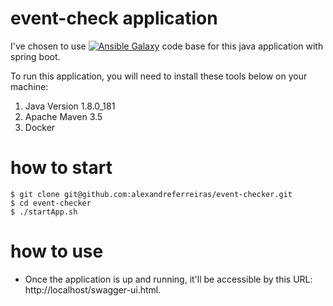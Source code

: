 # event-check application
I've chosen to use [![Ansible Galaxy](https://img.shields.io/badge/Clean-Architecture-blue.svg)](https://medium.freecodecamp.org/a-quick-introduction-to-clean-architecture-990c014448d2) code base for this java application with spring boot. 

To run this application, you will need to install these tools below on your machine:

1. Java Version 1.8.0_181
2. Apache Maven 3.5
3. Docker

# how to start
```
$ git clone git@github.com:alexandreferreiras/event-checker.git
$ cd event-checker
$ ./startApp.sh
```

# how to use
- Once the application is up and running, it'll be accessible by this URL: http://localhost/swagger-ui.html.
